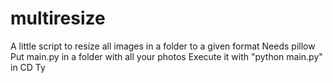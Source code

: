 # multiresize
A little script to resize all images in a folder to a given format 
Needs pillow
Put main.py in a folder with all your photos
Execute it with "python main.py" in CD
Ty
